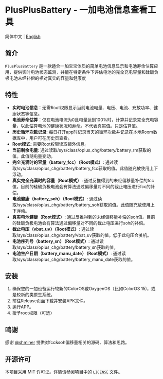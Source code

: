 # PlusPlusBattery - 一加电池信息查看工具

简体中文 | [English](./README.md)

## 简介

`PlusPlusBattery` 是一款适合一加宝宝体质的简单电池信息显示和电池寿命估算应用，提供实时电池状态监测，并能在特定条件下评估电池的完全充电容量和硅碳负极电池未经补偿的相对真实的容量和健康度

## 特性

- **实时电池信息**：无需Root权限显示当前电池电量、电压、电流、充放功率、健康状态等信息。
- **电池寿命估算**：仅在电池电流为0且电量达到100%时，计算并记录完全充电容量，以此估算电池的健康状况和寿命。不代表真实值。只是估算值。
- **历史循环次数记录**: 每日打开app时记录当天的循环次数并记录在本地Room数据库中，用户可在历史页查看。
- **Root模式**: 需要Root权限读取额外信息。
- **当前剩余电量**: 通过读取/sys/class/oplus_chg/battery/battery_rm获取的值。此值随电量变动。
- **完全充满时的容量（battery_fcc）（Root模式）**: 通过读取/sys/class/oplus_chg/battery/battery_fcc获取的值。此值随充放使用上下浮动。
- **真实完全充满时的容量（Root模式）**: 通过反推得到的未经偏移量补偿的fcc值。目前的硅碳负极电池会有算法通过偏移量对不同的截止电压进行fcc的补偿。
- **电池健康（battery_soh）（Root模式）**: 通过读取/sys/class/oplus_chg/battery/battery_soh获取的值。此值随充放使用上下浮动。
- **真实电池健康（Root模式）**: 通过反推得到的未经偏移量补偿的soh值。目前的硅碳负极电池会有算法通过偏移量对不同的截止电压进行soh的补偿。
- **截止电压（vbat_uv）（Root模式）**: 通过读取/sys/class/oplus_chg/battery/vbat_uv获取的值。低于此电压会关机。
- **电池序列号（battery_sn）（Root模式）**: 通过读取/sys/class/oplus_chg/battery/battery_sn获取的值。
- **电池生产日期（battery_manu_date）（Root模式）**: 通过读取/sys/class/oplus_chg/battery/battery_manu_date获取的值。

## 安装

1. 确保您的一加设备运行较新的ColorOS或OxygenOS（比如ColorOS 15)，或是较新的类原生系统。
2. 前往Release页面下载并安装APK文件。
3. 运行APP。
4. 授予root权限（可选）

## 鸣谢

感谢 [@shminer](https://github.com/shminer) 提供对fcc&soh偏移量相关的源码、算法和思路。


## 开源许可

本项目采用 MIT 许可证。详情请参阅项目中的 `LICENSE` 文件。
